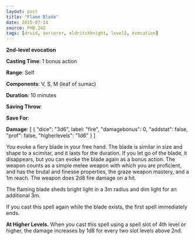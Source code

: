 ```yaml
---
layout: post
title: "Flame Blade"
date: 2015-07-14
source: PHB.242
tags: [druid, sorcerer, eldritchknight, level2, evocation]
---
```


**2nd-level evocation**

**Casting Time**: 1 bonus action

**Range**: Self

**Components**: V, S, M (leaf of sumac)

**Duration**: 10 minutes

**Saving Throw**:

**Save For**:

**Damage**: [ { "dice": "3d6", label: "fire", "damagebonus": 0, "addstat": false, "prof": false, "higherlevels": "1d6" } ]

You evoke a fiery blade in your free hand. The blade is similar in size and shape to a scimitar, and it lasts for the duration. If you let go of the blade, it disappears, but you can evoke the blade again as a bonus action. The weapon counts as a simple melee weapon with which you are proficient, and has the brutal and finesse properties, the graze weapon mastery, and a 1m reach. The weapon does 2d8 fire damage on a hit.

The flaming blade sheds bright light in a 3m radius and dim light for an additional 3m.

If you cast this spell again while the blade exists, the first spell immediately ends.

**At Higher Levels.** When you cast this spell using a spell slot of 4th level or higher, the damage increases by 1d8 for every two slot levels above 2nd.